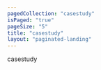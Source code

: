 ```yaml
---
pagedCollection: "casestudy"
isPaged: "true"
pageSize: "5"
title: "casestudy"
layout: "paginated-landing"
---
```


casestudy